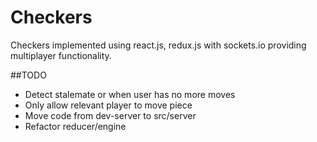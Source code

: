 Checkers
========

Checkers implemented using react.js, redux.js with sockets.io providing multiplayer functionality.

##TODO
- Detect stalemate or when user has no more moves
- Only allow relevant player to move piece
- Move code from dev-server to src/server
- Refactor reducer/engine
